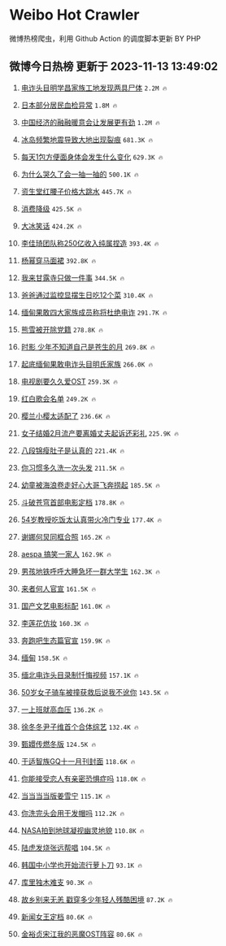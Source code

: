 # Weibo Hot Crawler 



微博热榜爬虫，利用 Github Action 的调度脚本更新 BY PHP 


## 微博今日热榜 更新于 2023-11-13 13:49:02 
1. [电诈头目明学昌家族工地发现两具尸体](https://s.weibo.com/weibo?q=%23%E7%94%B5%E8%AF%88%E5%A4%B4%E7%9B%AE%E6%98%8E%E5%AD%A6%E6%98%8C%E5%AE%B6%E6%97%8F%E5%B7%A5%E5%9C%B0%E5%8F%91%E7%8E%B0%E4%B8%A4%E5%85%B7%E5%B0%B8%E4%BD%93%23&t=31&band_rank=1&Refer=top) `2.2M 🔥` 

1. [日本部分居民血检异常](https://s.weibo.com/weibo?q=%23%E6%97%A5%E6%9C%AC%E9%83%A8%E5%88%86%E5%B1%85%E6%B0%91%E8%A1%80%E6%A3%80%E5%BC%82%E5%B8%B8%23&t=31&band_rank=2&Refer=top) `1.8M 🔥` 

1. [中国经济的融融暖意会让发展更有劲](https://s.weibo.com/weibo?q=%23%E4%B8%AD%E5%9B%BD%E7%BB%8F%E6%B5%8E%E7%9A%84%E8%9E%8D%E8%9E%8D%E6%9A%96%E6%84%8F%E4%BC%9A%E8%AE%A9%E5%8F%91%E5%B1%95%E6%9B%B4%E6%9C%89%E5%8A%B2%23&t=31&band_rank=3&Refer=top) `1.2M 🔥` 

1. [冰岛频繁地震导致大地出现裂痕](https://s.weibo.com/weibo?q=%23%E5%86%B0%E5%B2%9B%E9%A2%91%E7%B9%81%E5%9C%B0%E9%9C%87%E5%AF%BC%E8%87%B4%E5%A4%A7%E5%9C%B0%E5%87%BA%E7%8E%B0%E8%A3%82%E7%97%95%23&t=31&band_rank=4&Refer=top) `681.3K 🔥` 

1. [每天1包方便面身体会发生什么变化](https://s.weibo.com/weibo?q=%23%E6%AF%8F%E5%A4%A91%E5%8C%85%E6%96%B9%E4%BE%BF%E9%9D%A2%E8%BA%AB%E4%BD%93%E4%BC%9A%E5%8F%91%E7%94%9F%E4%BB%80%E4%B9%88%E5%8F%98%E5%8C%96%23&t=31&band_rank=5&Refer=top) `629.3K 🔥` 

1. [为什么哭久了会一抽一抽的](https://s.weibo.com/weibo?q=%E4%B8%BA%E4%BB%80%E4%B9%88%E5%93%AD%E4%B9%85%E4%BA%86%E4%BC%9A%E4%B8%80%E6%8A%BD%E4%B8%80%E6%8A%BD%E7%9A%84&t=31&band_rank=6&Refer=top) `500.1K 🔥` 

1. [资生堂红腰子价格大跳水](https://s.weibo.com/weibo?q=%23%E8%B5%84%E7%94%9F%E5%A0%82%E7%BA%A2%E8%85%B0%E5%AD%90%E4%BB%B7%E6%A0%BC%E5%A4%A7%E8%B7%B3%E6%B0%B4%23&t=31&band_rank=7&Refer=top) `445.7K 🔥` 

1. [消费降级](https://s.weibo.com/weibo?q=%E6%B6%88%E8%B4%B9%E9%99%8D%E7%BA%A7&t=31&band_rank=8&Refer=top) `425.5K 🔥` 

1. [大冰笑话](https://s.weibo.com/weibo?q=%E5%A4%A7%E5%86%B0%E7%AC%91%E8%AF%9D&t=31&band_rank=9&Refer=top) `424.2K 🔥` 

1. [李佳琦团队称250亿收入纯属捏造](https://s.weibo.com/weibo?q=%23%E6%9D%8E%E4%BD%B3%E7%90%A6%E5%9B%A2%E9%98%9F%E7%A7%B0250%E4%BA%BF%E6%94%B6%E5%85%A5%E7%BA%AF%E5%B1%9E%E6%8D%8F%E9%80%A0%23&t=31&band_rank=10&Refer=top) `393.4K 🔥` 

1. [杨幂穿马面裙](https://s.weibo.com/weibo?q=%E6%9D%A8%E5%B9%82%E7%A9%BF%E9%A9%AC%E9%9D%A2%E8%A3%99&t=31&band_rank=11&Refer=top) `392.8K 🔥` 

1. [我来甘露寺只做一件事](https://s.weibo.com/weibo?q=%23%E6%88%91%E6%9D%A5%E7%94%98%E9%9C%B2%E5%AF%BA%E5%8F%AA%E5%81%9A%E4%B8%80%E4%BB%B6%E4%BA%8B%23&t=31&band_rank=12&Refer=top) `344.5K 🔥` 

1. [爸爸通过监控显摆生日吃12个菜](https://s.weibo.com/weibo?q=%23%E7%88%B8%E7%88%B8%E9%80%9A%E8%BF%87%E7%9B%91%E6%8E%A7%E6%98%BE%E6%91%86%E7%94%9F%E6%97%A5%E5%90%8312%E4%B8%AA%E8%8F%9C%23&t=31&band_rank=13&Refer=top) `310.4K 🔥` 

1. [缅甸果敢四大家族成员称将杜绝电诈](https://s.weibo.com/weibo?q=%23%E7%BC%85%E7%94%B8%E6%9E%9C%E6%95%A2%E5%9B%9B%E5%A4%A7%E5%AE%B6%E6%97%8F%E6%88%90%E5%91%98%E7%A7%B0%E5%B0%86%E6%9D%9C%E7%BB%9D%E7%94%B5%E8%AF%88%23&t=31&band_rank=14&Refer=top) `291.7K 🔥` 

1. [熊雪被开除党籍](https://s.weibo.com/weibo?q=%23%E7%86%8A%E9%9B%AA%E8%A2%AB%E5%BC%80%E9%99%A4%E5%85%9A%E7%B1%8D%23&t=31&band_rank=15&Refer=top) `278.8K 🔥` 

1. [时影 少年不知道自己是苍生的月](https://s.weibo.com/weibo?q=%E6%97%B6%E5%BD%B1%20%E5%B0%91%E5%B9%B4%E4%B8%8D%E7%9F%A5%E9%81%93%E8%87%AA%E5%B7%B1%E6%98%AF%E8%8B%8D%E7%94%9F%E7%9A%84%E6%9C%88&t=31&band_rank=16&Refer=top) `269.8K 🔥` 

1. [起底缅甸果敢电诈头目明氏家族](https://s.weibo.com/weibo?q=%23%E8%B5%B7%E5%BA%95%E7%BC%85%E7%94%B8%E6%9E%9C%E6%95%A2%E7%94%B5%E8%AF%88%E5%A4%B4%E7%9B%AE%E6%98%8E%E6%B0%8F%E5%AE%B6%E6%97%8F%23&t=31&band_rank=17&Refer=top) `266.0K 🔥` 

1. [电视剧要久久爱OST](https://s.weibo.com/weibo?q=%23%E7%94%B5%E8%A7%86%E5%89%A7%E8%A6%81%E4%B9%85%E4%B9%85%E7%88%B1OST%23&t=31&band_rank=18&Refer=top) `259.3K 🔥` 

1. [红白歌会名单](https://s.weibo.com/weibo?q=%E7%BA%A2%E7%99%BD%E6%AD%8C%E4%BC%9A%E5%90%8D%E5%8D%95&t=31&band_rank=19&Refer=top) `249.2K 🔥` 

1. [樱兰小樱太适配了](https://s.weibo.com/weibo?q=%E6%A8%B1%E5%85%B0%E5%B0%8F%E6%A8%B1%E5%A4%AA%E9%80%82%E9%85%8D%E4%BA%86&t=31&band_rank=20&Refer=top) `236.6K 🔥` 

1. [女子结婚2月流产要离婚丈夫起诉还彩礼](https://s.weibo.com/weibo?q=%23%E5%A5%B3%E5%AD%90%E7%BB%93%E5%A9%9A2%E6%9C%88%E6%B5%81%E4%BA%A7%E8%A6%81%E7%A6%BB%E5%A9%9A%E4%B8%88%E5%A4%AB%E8%B5%B7%E8%AF%89%E8%BF%98%E5%BD%A9%E7%A4%BC%23&t=31&band_rank=21&Refer=top) `225.9K 🔥` 

1. [八段锦瘦肚子是认真的](https://s.weibo.com/weibo?q=%E5%85%AB%E6%AE%B5%E9%94%A6%E7%98%A6%E8%82%9A%E5%AD%90%E6%98%AF%E8%AE%A4%E7%9C%9F%E7%9A%84&t=31&band_rank=22&Refer=top) `221.4K 🔥` 

1. [你习惯多久洗一次头发](https://s.weibo.com/weibo?q=%23%E4%BD%A0%E4%B9%A0%E6%83%AF%E5%A4%9A%E4%B9%85%E6%B4%97%E4%B8%80%E6%AC%A1%E5%A4%B4%E5%8F%91%23&t=31&band_rank=23&Refer=top) `211.5K 🔥` 

1. [幼童被海浪卷走好心大哥飞奔捞起](https://s.weibo.com/weibo?q=%23%E5%B9%BC%E7%AB%A5%E8%A2%AB%E6%B5%B7%E6%B5%AA%E5%8D%B7%E8%B5%B0%E5%A5%BD%E5%BF%83%E5%A4%A7%E5%93%A5%E9%A3%9E%E5%A5%94%E6%8D%9E%E8%B5%B7%23&t=31&band_rank=24&Refer=top) `185.5K 🔥` 

1. [斗破苍穹首部电影定档](https://s.weibo.com/weibo?q=%23%E6%96%97%E7%A0%B4%E8%8B%8D%E7%A9%B9%E9%A6%96%E9%83%A8%E7%94%B5%E5%BD%B1%E5%AE%9A%E6%A1%A3%23&t=31&band_rank=25&Refer=top) `178.8K 🔥` 

1. [54岁教授吃饭太认真带火冷门专业](https://s.weibo.com/weibo?q=%2354%E5%B2%81%E6%95%99%E6%8E%88%E5%90%83%E9%A5%AD%E5%A4%AA%E8%AE%A4%E7%9C%9F%E5%B8%A6%E7%81%AB%E5%86%B7%E9%97%A8%E4%B8%93%E4%B8%9A%23&t=31&band_rank=26&Refer=top) `177.4K 🔥` 

1. [谢娜何炅同框合照](https://s.weibo.com/weibo?q=%23%E8%B0%A2%E5%A8%9C%E4%BD%95%E7%82%85%E5%90%8C%E6%A1%86%E5%90%88%E7%85%A7%23&t=31&band_rank=27&Refer=top) `165.2K 🔥` 

1. [aespa 搞笑一家人](https://s.weibo.com/weibo?q=aespa%20%E6%90%9E%E7%AC%91%E4%B8%80%E5%AE%B6%E4%BA%BA&t=31&band_rank=28&Refer=top) `162.9K 🔥` 

1. [男孩地铁呼呼大睡急坏一群大学生](https://s.weibo.com/weibo?q=%23%E7%94%B7%E5%AD%A9%E5%9C%B0%E9%93%81%E5%91%BC%E5%91%BC%E5%A4%A7%E7%9D%A1%E6%80%A5%E5%9D%8F%E4%B8%80%E7%BE%A4%E5%A4%A7%E5%AD%A6%E7%94%9F%23&t=31&band_rank=29&Refer=top) `162.3K 🔥` 

1. [来者何人官宣](https://s.weibo.com/weibo?q=%23%E6%9D%A5%E8%80%85%E4%BD%95%E4%BA%BA%E5%AE%98%E5%AE%A3%23&t=31&band_rank=30&Refer=top) `161.5K 🔥` 

1. [国产文艺电影标配](https://s.weibo.com/weibo?q=%E5%9B%BD%E4%BA%A7%E6%96%87%E8%89%BA%E7%94%B5%E5%BD%B1%E6%A0%87%E9%85%8D&t=31&band_rank=31&Refer=top) `161.0K 🔥` 

1. [李莲花仿妆](https://s.weibo.com/weibo?q=%E6%9D%8E%E8%8E%B2%E8%8A%B1%E4%BB%BF%E5%A6%86&t=31&band_rank=32&Refer=top) `160.3K 🔥` 

1. [奔跑吧生态篇官宣](https://s.weibo.com/weibo?q=%23%E5%A5%94%E8%B7%91%E5%90%A7%E7%94%9F%E6%80%81%E7%AF%87%E5%AE%98%E5%AE%A3%23&t=31&band_rank=33&Refer=top) `159.9K 🔥` 

1. [缅甸](https://s.weibo.com/weibo?q=%E7%BC%85%E7%94%B8&t=31&band_rank=34&Refer=top) `158.5K 🔥` 

1. [缅北电诈头目录制忏悔视频](https://s.weibo.com/weibo?q=%23%E7%BC%85%E5%8C%97%E7%94%B5%E8%AF%88%E5%A4%B4%E7%9B%AE%E5%BD%95%E5%88%B6%E5%BF%8F%E6%82%94%E8%A7%86%E9%A2%91%23&t=31&band_rank=35&Refer=top) `157.1K 🔥` 

1. [50岁女子骑车被撞获救后说我不讹你](https://s.weibo.com/weibo?q=%2350%E5%B2%81%E5%A5%B3%E5%AD%90%E9%AA%91%E8%BD%A6%E8%A2%AB%E6%92%9E%E8%8E%B7%E6%95%91%E5%90%8E%E8%AF%B4%E6%88%91%E4%B8%8D%E8%AE%B9%E4%BD%A0%23&t=31&band_rank=36&Refer=top) `143.5K 🔥` 

1. [一上班就高血压](https://s.weibo.com/weibo?q=%23%E4%B8%80%E4%B8%8A%E7%8F%AD%E5%B0%B1%E9%AB%98%E8%A1%80%E5%8E%8B%23&t=31&band_rank=37&Refer=top) `136.2K 🔥` 

1. [徐冬冬尹子维首个合体综艺](https://s.weibo.com/weibo?q=%23%E5%BE%90%E5%86%AC%E5%86%AC%E5%B0%B9%E5%AD%90%E7%BB%B4%E9%A6%96%E4%B8%AA%E5%90%88%E4%BD%93%E7%BB%BC%E8%89%BA%23&t=31&band_rank=38&Refer=top) `132.4K 🔥` 

1. [甄嬛传燃冬版](https://s.weibo.com/weibo?q=%E7%94%84%E5%AC%9B%E4%BC%A0%E7%87%83%E5%86%AC%E7%89%88&t=31&band_rank=39&Refer=top) `124.5K 🔥` 

1. [于适智族GQ十一月刊封面](https://s.weibo.com/weibo?q=%23%E4%BA%8E%E9%80%82%E6%99%BA%E6%97%8FGQ%E5%8D%81%E4%B8%80%E6%9C%88%E5%88%8A%E5%B0%81%E9%9D%A2%23&t=31&band_rank=40&Refer=top) `118.6K 🔥` 

1. [你能接受恋人有亲密恐惧症吗](https://s.weibo.com/weibo?q=%23%E4%BD%A0%E8%83%BD%E6%8E%A5%E5%8F%97%E6%81%8B%E4%BA%BA%E6%9C%89%E4%BA%B2%E5%AF%86%E6%81%90%E6%83%A7%E7%97%87%E5%90%97%23&t=31&band_rank=41&Refer=top) `118.0K 🔥` 

1. [当当当当版姜雪宁](https://s.weibo.com/weibo?q=%23%E5%BD%93%E5%BD%93%E5%BD%93%E5%BD%93%E7%89%88%E5%A7%9C%E9%9B%AA%E5%AE%81%23&t=31&band_rank=42&Refer=top) `115.1K 🔥` 

1. [你洗完头会用干发帽吗](https://s.weibo.com/weibo?q=%23%E4%BD%A0%E6%B4%97%E5%AE%8C%E5%A4%B4%E4%BC%9A%E7%94%A8%E5%B9%B2%E5%8F%91%E5%B8%BD%E5%90%97%23&t=31&band_rank=43&Refer=top) `112.2K 🔥` 

1. [NASA拍到地球凝视幽灵地貌](https://s.weibo.com/weibo?q=%23NASA%E6%8B%8D%E5%88%B0%E5%9C%B0%E7%90%83%E5%87%9D%E8%A7%86%E5%B9%BD%E7%81%B5%E5%9C%B0%E8%B2%8C%23&t=31&band_rank=44&Refer=top) `110.8K 🔥` 

1. [陆虎发烧张远帮唱](https://s.weibo.com/weibo?q=%23%E9%99%86%E8%99%8E%E5%8F%91%E7%83%A7%E5%BC%A0%E8%BF%9C%E5%B8%AE%E5%94%B1%23&t=31&band_rank=45&Refer=top) `104.5K 🔥` 

1. [韩国中小学也开始流行萝卜刀](https://s.weibo.com/weibo?q=%23%E9%9F%A9%E5%9B%BD%E4%B8%AD%E5%B0%8F%E5%AD%A6%E4%B9%9F%E5%BC%80%E5%A7%8B%E6%B5%81%E8%A1%8C%E8%90%9D%E5%8D%9C%E5%88%80%23&t=31&band_rank=46&Refer=top) `93.1K 🔥` 

1. [库里独木难支](https://s.weibo.com/weibo?q=%E5%BA%93%E9%87%8C%E7%8B%AC%E6%9C%A8%E9%9A%BE%E6%94%AF&t=31&band_rank=47&Refer=top) `90.3K 🔥` 

1. [故乡别来无恙 戳穿多少年轻人残酷困境](https://s.weibo.com/weibo?q=%E6%95%85%E4%B9%A1%E5%88%AB%E6%9D%A5%E6%97%A0%E6%81%99%20%E6%88%B3%E7%A9%BF%E5%A4%9A%E5%B0%91%E5%B9%B4%E8%BD%BB%E4%BA%BA%E6%AE%8B%E9%85%B7%E5%9B%B0%E5%A2%83&t=31&band_rank=48&Refer=top) `87.2K 🔥` 

1. [新闻女王定档](https://s.weibo.com/weibo?q=%23%E6%96%B0%E9%97%BB%E5%A5%B3%E7%8E%8B%E5%AE%9A%E6%A1%A3%23&t=31&band_rank=49&Refer=top) `80.6K 🔥` 

1. [金裕贞宋江我的恶魔OST阵容](https://s.weibo.com/weibo?q=%23%E9%87%91%E8%A3%95%E8%B4%9E%E5%AE%8B%E6%B1%9F%E6%88%91%E7%9A%84%E6%81%B6%E9%AD%94OST%E9%98%B5%E5%AE%B9%23&t=31&band_rank=50&Refer=top) `80.6K 🔥` 

